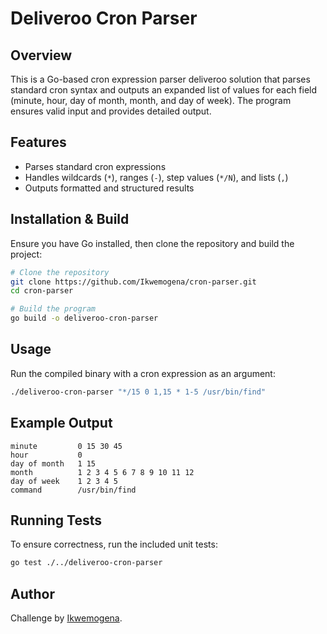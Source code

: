 # Deliveroo Cron Parser

## Overview
This is a Go-based cron expression parser deliveroo solution that parses standard cron syntax and outputs an expanded list of values for each field (minute, hour, day of month, month, and day of week). The program ensures valid input and provides detailed output.

## Features
- Parses standard cron expressions
- Handles wildcards (`*`), ranges (`-`), step values (`*/N`), and lists (`,`)
- Outputs formatted and structured results

## Installation & Build
Ensure you have Go installed, then clone the repository and build the project:

```sh
# Clone the repository
git clone https://github.com/Ikwemogena/cron-parser.git
cd cron-parser

# Build the program
go build -o deliveroo-cron-parser
```

## Usage
Run the compiled binary with a cron expression as an argument:

```sh
./deliveroo-cron-parser "*/15 0 1,15 * 1-5 /usr/bin/find"
```

## Example Output
```
minute         0 15 30 45
hour           0
day of month   1 15
month          1 2 3 4 5 6 7 8 9 10 11 12
day of week    1 2 3 4 5
command        /usr/bin/find
```

## Running Tests
To ensure correctness, run the included unit tests:

```sh
go test ./../deliveroo-cron-parser
```

## Author
Challenge by [Ikwemogena](https://github.com/Ikwemogena).



